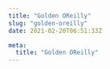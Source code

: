```yaml
---
title: "Golden OReilly"
slug: "golden-oreilly"
date: 2021-02-20T06:51:33Z

meta:
  title: "Golden OReilly"
---
```


